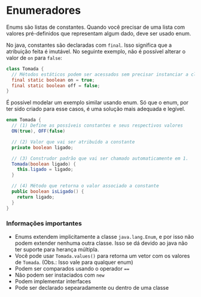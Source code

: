 # Enumeradores

Enums são listas de constantes. Quando você precisar de uma lista com valores pré-definidos que representam algum dado, deve ser usado enum.

No java, constantes são declaradas com `final`. Isso significa que a atribuição feita é imutável. No seguinte exemplo, não é possível alterar o valor de `on` para `false`:

```java
class Tomada {
  // Métodos estáticos podem ser acessados sem precisar instanciar a classe.
  final static boolean on = true;
  final static boolean off = false;
}
```

É possível modelar um exemplo similar usando enum. Só que o enum, por ter sido criado para esse casos, é uma solução mais adequada e legível.

```java
enum Tomada {
  // (1) Define as possíveis constantes e seus respectivos valores
  ON(true), OFF(false)

  // (2) Valor que vai ser atribuído a constante
  private boolean ligado;

  // (3) Construdor padrão que vai ser chamado automaticamente em 1.
  Tomada(boolean ligado) {
    this.ligado = ligado;
  }

  // (4) Método que retorna o valor associado a constante
  public boolean isLigado() {
    return ligado;
  }
}
```

### Informações importantes
- Enums extendem implicitamente a classe `java.lang.Enum`, e por isso não podem extender nenhuma outra classe. Isso se dá devido ao java não ter suporte para herança múltipla.
- Você pode usar `Tomada.values()` para retorna um vetor com os valores de `Tomada`. (Obs.: Isso vale para qualquer enum)
- Podem ser comparados usando o operador `==`
- Não podem ser instaciados com `new`
- Podem implementar interfaces
- Pode ser declarado sepearadamente ou dentro de uma classe